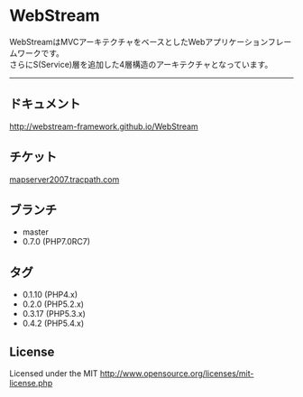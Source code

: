 # WebStream
WebStreamはMVCアーキテクチャをベースとしたWebアプリケーションフレームワークです。  
さらにS(Service)層を追加した4層構造のアーキテクチャとなっています。  
***

## ドキュメント
http://webstream-framework.github.io/WebStream

## チケット
[mapserver2007.tracpath.com](https://mapserver2007.tracpath.com/-/dashboard)

## ブランチ
* master
* 0.7.0 (PHP7.0RC7)

## タグ
* 0.1.10 (PHP4.x)
* 0.2.0  (PHP5.2.x)
* 0.3.17 (PHP5.3.x)
* 0.4.2  (PHP5.4.x)

## License
Licensed under the MIT
http://www.opensource.org/licenses/mit-license.php
